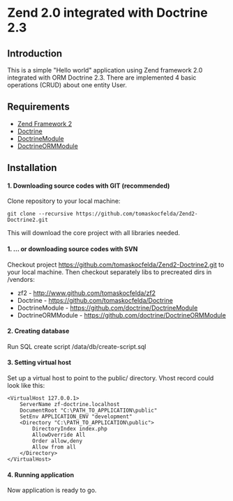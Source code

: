 # Zend 2.0 integrated with Doctrine 2.3


## Introduction

This is a simple "Hello world" application using Zend framework 2.0 
integrated with ORM Doctrine 2.3. There are implemented 4 basic 
operations (CRUD) about one entity User.  

## Requirements

- [Zend Framework 2](http://www.github.com/zendframework/zf2)
- [Doctrine](https://github.com/tomaskocfelda/Doctrine)
- [DoctrineModule](https://github.com/doctrine/DoctrineModule)
- [DoctrineORMModule](https://github.com/doctrine/DoctrineORMModule)

## Installation

#### 1. Downloading source codes with GIT (recommended)

Clone repository to your local machine:

    git clone --recursive https://github.com/tomaskocfelda/Zend2-Doctrine2.git

This will download the core project with all libraries needed.


#### 1. ... or downloading source codes with SVN

Checkout project https://github.com/tomaskocfelda/Zend2-Doctrine2.git to your local machine. 
Then checkout separately libs to precreated dirs in /vendors:

- zf2 - http://www.github.com/tomaskocfelda/zf2
- Doctrine - https://github.com/tomaskocfelda/Doctrine
- DoctrineModule - https://github.com/doctrine/DoctrineModule
- DoctrineORMModule - https://github.com/doctrine/DoctrineORMModule

#### 2. Creating database

Run SQL create script /data/db/create-script.sql


#### 3. Setting virtual host

Set up a virtual host to point to the public/ directory. Vhost record could look like this:

    <VirtualHost 127.0.0.1>
        ServerName zf-doctrine.localhost
        DocumentRoot "C:\PATH_TO_APPLICATION\public"
        SetEnv APPLICATION_ENV "development"
        <Directory "C:\PATH_TO_APPLICATION\public">
            DirectoryIndex index.php
            AllowOverride All
            Order allow,deny
            Allow from all
        </Directory>
    </VirtualHost>

#### 4. Running application

Now application is ready to go.